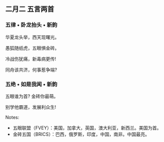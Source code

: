 ## 二月二 五言两首

### 五律 • 卧龙抬头 • 新韵

华夏龙头举，西天现曙光。

愚狐随纸虎，五眼惧金砖。

冷战伤犹痛，新毒病更传!

同舟该共济，何事惹争端?


### 五绝 • 如是我闻 • 新韵

五眼谁为首?  金砖你最萌。

别学他霸道，发展利众生!

Notes:
- 五眼联盟（FVEY）：美国，加拿大，英国，澳大利亚，新西兰。美国为首。 
- 金砖五国（BRICS）：巴西，俄罗斯，印度，中国，南非。中国最亮。

